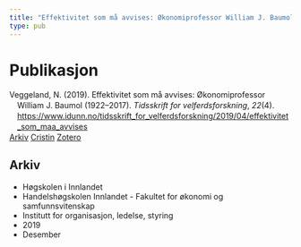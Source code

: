 ```yaml
---
title: "Effektivitet som må avvises: Økonomiprofessor William J. Baumol (1922–2017)"
type: pub
---
```

<h1>Publikasjon</h1>
<article id="csl-bib-container-7ARJWWTK" class="csl-bib-container">
  <div class="csl-bib-body" style="line-height: 1.35; padding-left: 1em; text-indent:-1em;">
  <div class="csl-entry">Veggeland, N. (2019). Effektivitet som m&#xE5; avvises: &#xD8;konomiprofessor William J. Baumol (1922&#x2013;2017). <i>Tidsskrift for velferdsforskning</i>, <i>22</i>(4). <a href="https://www.idunn.no/tidsskrift_for_velferdsforskning/2019/04/effektivitet_som_maa_avvises">https://www.idunn.no/tidsskrift_for_velferdsforskning/2019/04/effektivitet_som_maa_avvises</a></div>
</div>
  <div class="csl-bib-buttons">
    <a href="#taxonomy-article-7ARJWWTK" class="csl-bib-button">Arkiv</a>
    <a href="https://app.cristin.no/results/show.jsf?id=1758890" alt="Cristin URL" class="csl-bib-button">Cristin</a>
    <a href="http://zotero.org/groups/5022929/items/7ARJWWTK" alt="Zotero URL" class="csl-bib-button">Zotero</a>
  </div>
  <div id="csl-bib-meta-container-7ARJWWTK"></div>
</article>
<div id="csl-bib-meta-7ARJWWTK" class="csl-bib-meta">
  <article id="taxonomy-article-7ARJWWTK" class="taxonomy-article">
    <h1>Arkiv</h1>
    <ul>
      <li>Høgskolen i Innlandet</li>
      <li>Handelshøgskolen Innlandet - Fakultet for økonomi og samfunnsvitenskap</li>
      <li>Institutt for organisasjon, ledelse, styring</li>
      <li>2019</li>
      <li>Desember</li>
    </ul>
  </article>
</div>
